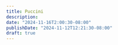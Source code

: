 ```yaml
---
title: Puccini
description: 
date: "2024-11-16T2:00:30-08:00"
publishDate: "2024-11-12T12:21:30-08:00"
draft: true
---
```


